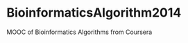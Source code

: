 BioinformaticsAlgorithm2014
===========================

MOOC of Bioinformatics Algorithms from Coursera
